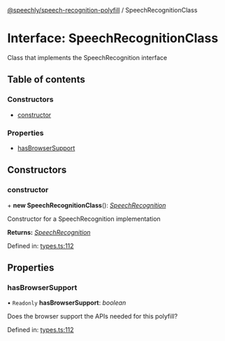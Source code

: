 [@speechly/speech-recognition-polyfill](../README.md) / SpeechRecognitionClass

# Interface: SpeechRecognitionClass

Class that implements the SpeechRecognition interface

## Table of contents

### Constructors

- [constructor](speechrecognitionclass.md#constructor)

### Properties

- [hasBrowserSupport](speechrecognitionclass.md#hasbrowsersupport)

## Constructors

### constructor

\+ **new SpeechRecognitionClass**(): [*SpeechRecognition*](speechrecognition.md)

Constructor for a SpeechRecognition implementation

**Returns:** [*SpeechRecognition*](speechrecognition.md)

Defined in: [types.ts:112](https://github.com/JamesBrill/speech-recognition-polyfill/blob/HEAD/src/types.ts#L112)

## Properties

### hasBrowserSupport

• `Readonly` **hasBrowserSupport**: *boolean*

Does the browser support the APIs needed for this polyfill?

Defined in: [types.ts:112](https://github.com/JamesBrill/speech-recognition-polyfill/blob/HEAD/src/types.ts#L112)
